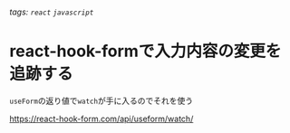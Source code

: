 ###### tags: `react` `javascript`

# react-hook-formで入力内容の変更を追跡する

`useForm`の返り値で`watch`が手に入るのでそれを使う

https://react-hook-form.com/api/useform/watch/
